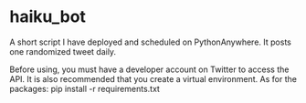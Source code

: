 # haiku_bot

A short script I have deployed and scheduled on PythonAnywhere. 
It posts one randomized tweet daily.

Before using, you must have a developer account on Twitter to access the API.
It is also recommended that you create a virtual environment. As for the packages: pip install -r requirements.txt
